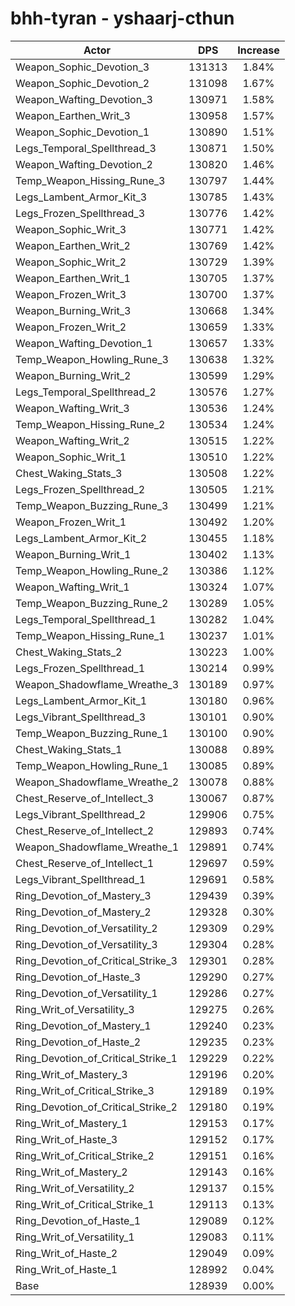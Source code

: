# bhh-tyran - yshaarj-cthun
| Actor | DPS | Increase |
|---|:---:|:---:|
|Weapon_Sophic_Devotion_3|131313|1.84%|
|Weapon_Sophic_Devotion_2|131098|1.67%|
|Weapon_Wafting_Devotion_3|130971|1.58%|
|Weapon_Earthen_Writ_3|130958|1.57%|
|Weapon_Sophic_Devotion_1|130890|1.51%|
|Legs_Temporal_Spellthread_3|130871|1.50%|
|Weapon_Wafting_Devotion_2|130820|1.46%|
|Temp_Weapon_Hissing_Rune_3|130797|1.44%|
|Legs_Lambent_Armor_Kit_3|130785|1.43%|
|Legs_Frozen_Spellthread_3|130776|1.42%|
|Weapon_Sophic_Writ_3|130771|1.42%|
|Weapon_Earthen_Writ_2|130769|1.42%|
|Weapon_Sophic_Writ_2|130729|1.39%|
|Weapon_Earthen_Writ_1|130705|1.37%|
|Weapon_Frozen_Writ_3|130700|1.37%|
|Weapon_Burning_Writ_3|130668|1.34%|
|Weapon_Frozen_Writ_2|130659|1.33%|
|Weapon_Wafting_Devotion_1|130657|1.33%|
|Temp_Weapon_Howling_Rune_3|130638|1.32%|
|Weapon_Burning_Writ_2|130599|1.29%|
|Legs_Temporal_Spellthread_2|130576|1.27%|
|Weapon_Wafting_Writ_3|130536|1.24%|
|Temp_Weapon_Hissing_Rune_2|130534|1.24%|
|Weapon_Wafting_Writ_2|130515|1.22%|
|Weapon_Sophic_Writ_1|130510|1.22%|
|Chest_Waking_Stats_3|130508|1.22%|
|Legs_Frozen_Spellthread_2|130505|1.21%|
|Temp_Weapon_Buzzing_Rune_3|130499|1.21%|
|Weapon_Frozen_Writ_1|130492|1.20%|
|Legs_Lambent_Armor_Kit_2|130455|1.18%|
|Weapon_Burning_Writ_1|130402|1.13%|
|Temp_Weapon_Howling_Rune_2|130386|1.12%|
|Weapon_Wafting_Writ_1|130324|1.07%|
|Temp_Weapon_Buzzing_Rune_2|130289|1.05%|
|Legs_Temporal_Spellthread_1|130282|1.04%|
|Temp_Weapon_Hissing_Rune_1|130237|1.01%|
|Chest_Waking_Stats_2|130223|1.00%|
|Legs_Frozen_Spellthread_1|130214|0.99%|
|Weapon_Shadowflame_Wreathe_3|130189|0.97%|
|Legs_Lambent_Armor_Kit_1|130180|0.96%|
|Legs_Vibrant_Spellthread_3|130101|0.90%|
|Temp_Weapon_Buzzing_Rune_1|130100|0.90%|
|Chest_Waking_Stats_1|130088|0.89%|
|Temp_Weapon_Howling_Rune_1|130085|0.89%|
|Weapon_Shadowflame_Wreathe_2|130078|0.88%|
|Chest_Reserve_of_Intellect_3|130067|0.87%|
|Legs_Vibrant_Spellthread_2|129906|0.75%|
|Chest_Reserve_of_Intellect_2|129893|0.74%|
|Weapon_Shadowflame_Wreathe_1|129891|0.74%|
|Chest_Reserve_of_Intellect_1|129697|0.59%|
|Legs_Vibrant_Spellthread_1|129691|0.58%|
|Ring_Devotion_of_Mastery_3|129439|0.39%|
|Ring_Devotion_of_Mastery_2|129328|0.30%|
|Ring_Devotion_of_Versatility_2|129309|0.29%|
|Ring_Devotion_of_Versatility_3|129304|0.28%|
|Ring_Devotion_of_Critical_Strike_3|129301|0.28%|
|Ring_Devotion_of_Haste_3|129290|0.27%|
|Ring_Devotion_of_Versatility_1|129286|0.27%|
|Ring_Writ_of_Versatility_3|129275|0.26%|
|Ring_Devotion_of_Mastery_1|129240|0.23%|
|Ring_Devotion_of_Haste_2|129235|0.23%|
|Ring_Devotion_of_Critical_Strike_1|129229|0.22%|
|Ring_Writ_of_Mastery_3|129196|0.20%|
|Ring_Writ_of_Critical_Strike_3|129189|0.19%|
|Ring_Devotion_of_Critical_Strike_2|129180|0.19%|
|Ring_Writ_of_Mastery_1|129153|0.17%|
|Ring_Writ_of_Haste_3|129152|0.17%|
|Ring_Writ_of_Critical_Strike_2|129151|0.16%|
|Ring_Writ_of_Mastery_2|129143|0.16%|
|Ring_Writ_of_Versatility_2|129137|0.15%|
|Ring_Writ_of_Critical_Strike_1|129113|0.13%|
|Ring_Devotion_of_Haste_1|129089|0.12%|
|Ring_Writ_of_Versatility_1|129083|0.11%|
|Ring_Writ_of_Haste_2|129049|0.09%|
|Ring_Writ_of_Haste_1|128992|0.04%|
|Base|128939|0.00%|
